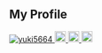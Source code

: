 ## My Profile
<p align="left"> 
  <a href="https://github.com/yuki5664">
    <img src="https://komarev.com/ghpvc/?username=yuki5664" alt="yuki5664" />
  </a>
  <a href="http://twitter.com/yutkat">
    <img height="20" src="https://img.shields.io/twitter/follow/yutkat?label=Twitter&logo=twitter&style=flat" />
  </a>
  <!-- <a href="https://stackoverflow.com/users/5720201/yuki5664">
    <img height="20" src="https://img.shields.io/stackexchange/stackoverflow/r/5720201?label=StackOverflow&logo=stack-overflow&style=flat" />
  </a> -->
  <a href="http://qiita.com/yuki5664">
    <img height="20" src="https://qiita-badge.apiapi.app/s/yuki5664/posts.svg" />
  </a>
  <//qiita.com/yuki5664">
    <img height="20" src="https://qiita-badge.apiapi.app/s/yuki5664/contributions.svg" />
  </a>
</p>
